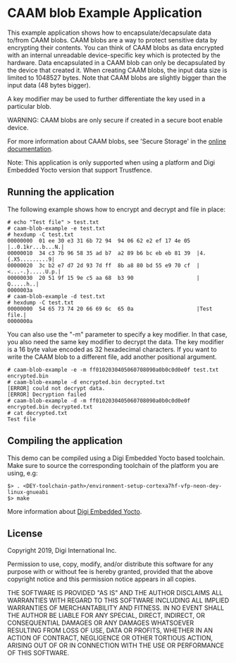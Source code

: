 CAAM blob Example Application
===================================

This example application shows how to encapsulate/decapsulate data to/from CAAM blobs.
CAAM blobs are a way to protect sensitive data by encrypting their contents.
You can think of CAAM blobs as data encrypted with an internal unreadable device-specific key which is protected by the hardware.
Data encapsulated in a CAAM blob can only be decapsulated by the device that created it.
When creating CAAM blobs, the input data size is limited to 1048527 bytes.
Note that CAAM blobs are slightly bigger than the input data (48 bytes bigger).

A key modifier may be used to further differentiate the key used in a particular blob.

WARNING: CAAM blobs are only secure if created in a secure boot enable device.

For more information about CAAM blobs, see 'Secure Storage' in the [online documentation](https://www.digi.com/resources/documentation/digidocs/embedded/).

Note: This application is only supported when using a platform and Digi Embedded Yocto version that support Trustfence.

Running the application
-----------------------

The following example shows how to encrypt and decrypt and file in place:

```
# echo "Test file" > test.txt
# caam-blob-example -e test.txt
# hexdump -C test.txt
00000000  01 ee 30 e3 31 6b 72 94  94 06 62 e2 ef 17 4e 05  |..0.1kr...b...N.|
00000010  34 c3 7b 96 58 35 ad b7  a2 89 b6 bc eb eb 81 39  |4.{.X5.........9|
00000020  3c b2 e7 d7 2d 93 7d ff  8b a8 80 bd 55 e9 70 cf  |<...-.}.....U.p.|
00000030  20 51 9f 15 9e c5 aa 68  b3 90                    | Q.....h..|
0000003a
# caam-blob-example -d test.txt
# hexdump -C test.txt
00000000  54 65 73 74 20 66 69 6c  65 0a                    |Test file.|
0000000a
```

You can also use the "-m" parameter to specify a key modifier. In that case, you also need the same key modifier to decrypt the data.
The key modifier is a 16 byte value encoded as 32 hexadecimal characters.
If you want to write the CAAM blob to a different file, add another positional argument.

```
# caam-blob-example -e -m ff0102030405060708090a0b0c0d0e0f test.txt encrypted.bin
# caam-blob-example -d encrypted.bin decrypted.txt
[ERROR] could not decrypt data.
[ERROR] Decryption failed
# caam-blob-example -d -m ff0102030405060708090a0b0c0d0e0f encrypted.bin decrypted.txt
# cat decrypted.txt
Test file
```

Compiling the application
-------------------------
This demo can be compiled using a Digi Embedded Yocto based toolchain. Make
sure to source the corresponding toolchain of the platform you are using, e.g:

```
$> . <DEY-toolchain-path>/environment-setup-cortexa7hf-vfp-neon-dey-linux-gnueabi
$> make
```

More information about [Digi Embedded Yocto](https://github.com/digi-embedded/meta-digi).

License
-------
Copyright 2019, Digi International Inc.

Permission to use, copy, modify, and/or distribute this software for any purpose
with or without fee is hereby granted, provided that the above copyright notice
and this permission notice appears in all copies.

THE SOFTWARE IS PROVIDED "AS IS" AND THE AUTHOR DISCLAIMS ALL WARRANTIES WITH
REGARD TO THIS SOFTWARE INCLUDING ALL IMPLIED WARRANTIES OF MERCHANTABILITY AND
FITNESS. IN NO EVENT SHALL THE AUTHOR BE LIABLE FOR ANY SPECIAL, DIRECT,
INDIRECT, OR CONSEQUENTIAL DAMAGES OR ANY DAMAGES WHATSOEVER RESULTING FROM LOSS
OF USE, DATA OR PROFITS, WHETHER IN AN ACTION OF CONTRACT, NEGLIGENCE OR OTHER
TORTIOUS ACTION, ARISING OUT OF OR IN CONNECTION WITH THE USE OR PERFORMANCE OF
THIS SOFTWARE.
